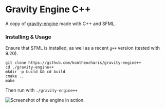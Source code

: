 # Gravity Engine C++

A copy of [gravity-engine](https://github.com/kontheocharis/gravity-engine) made with C++ and SFML.

### Installing & Usage

Ensure that SFML is installed, as well as a recent `g++` version (tested with 9.20).

```
git clone https://github.com/kontheocharis/gravity-engine++
cd ./gravity-engine++
mkdir -p build && cd build
cmake ..
make
```

Then run with `./gravity-engine++`

![Screenshot of the engine in action.](./img/screenshot.png "Screenshot of the engine in action.")
